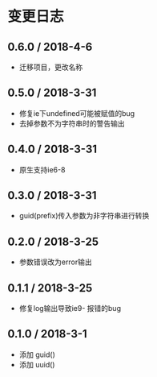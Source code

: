 # 变更日志

## 0.6.0 / 2018-4-6

- 迁移项目，更改名称 

## 0.5.0 / 2018-3-31

- 修复ie下undefined可能被赋值的bug
- 去掉参数不为字符串时的警告输出

## 0.4.0 / 2018-3-31

- 原生支持ie6-8

## 0.3.0 / 2018-3-31

- guid(prefix)传入参数为非字符串进行转换

## 0.2.0 / 2018-3-25

- 参数错误改为error输出

## 0.1.1 / 2018-3-25

- 修复log输出导致ie9- 报错的bug

## 0.1.0 / 2018-3-1

- 添加 guid()
- 添加 uuid()
